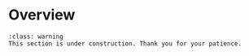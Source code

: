 # Overview

```{admonition} Coming soon
:class: warning
This section is under construction. Thank you for your patience.
```
